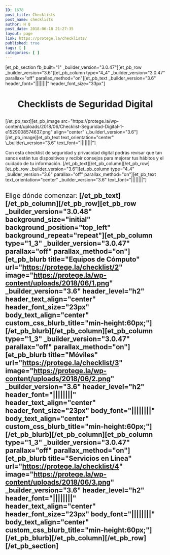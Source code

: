 ```yaml
---
ID: 1678
post_title: Checklists
post_name: checklists
author: H Q
post_date: 2018-06-18 21:27:35
layout: page
link: https://protege.la/checklists/
published: true
tags: [ ]
categories: [ ]
---
```

[et_pb_section fb_built="1" \_builder\_version="3.0.47"][et_pb_row \_builder\_version="3.6"][et_pb_column type="4_4" \_builder\_version="3.0.47" parallax="off" parallax_method="on"][et_pb_text \_builder\_version="3.6" header_font="||||||||" header_font_size="33px"]<h1 style="text-align: center;">
  Checklists de Seguridad Digital
</h1> [/et_pb_text][et_pb_image src="https://protege.la/wp-content/uploads/2018/06/Checklist-Seguridad-Digital-1-e1529008574637.png" align="center" \_builder\_version="3.6"][/et_pb_image][et_pb_text text_orientation="center" \_builder\_version="3.6" text_font="||||||||"]

<span style="font-weight: 400;">Con esta checklist de seguridad y privacidad digital podrás revisar qué tan sanos están tus dispositivos y recibir consejos para mejorar tus hábitos y el cuidado de tu información.</span> [/et_pb_text][/et_pb_column][/et_pb_row][et_pb_row \_builder\_version="3.6"][et_pb_column type="4_4" \_builder\_version="3.6" parallax="off" parallax_method="on"][et_pb_text text_orientation="center" \_builder\_version="3.6" text_font="||||||||"]

## <span style="font-weight: 400;">Elige dónde comenzar:</span> [/et_pb_text][/et_pb_column][/et_pb_row][et_pb_row \_builder\_version="3.0.48" background_size="initial" background_position="top_left" background_repeat="repeat"][et_pb_column type="1_3" \_builder\_version="3.0.47" parallax="off" parallax_method="on"][et_pb_blurb title="Equipos de Cómputo" url="https://protege.la/checklist/2" image="https://protege.la/wp-content/uploads/2018/06/1.png" \_builder\_version="3.6" header_level="h2" header_text_align="center" header_font_size="23px" body_text_align="center" custom_css_blurb_title="min-height:60px;"][/et_pb_blurb][/et_pb_column][et_pb_column type="1_3" \_builder\_version="3.0.47" parallax="off" parallax_method="on"][et_pb_blurb title="Móviles" url="https://protege.la/checklist/3" image="https://protege.la/wp-content/uploads/2018/06/2.png" \_builder\_version="3.6" header_level="h2" header_font="||||||||" header_text_align="center" header_font_size="23px" body_font="||||||||" body_text_align="center" custom_css_blurb_title="min-height:60px;"]  [/et_pb_blurb][/et_pb_column][et_pb_column type="1_3" \_builder\_version="3.0.47" parallax="off" parallax_method="on"][et_pb_blurb title="Servicios en Línea" url="https://protege.la/checklist/4" image="https://protege.la/wp-content/uploads/2018/06/3.png" \_builder\_version="3.6" header_level="h2" header_font="||||||||" header_text_align="center" header_font_size="23px" body_font="||||||||" body_text_align="center" custom_css_blurb_title="min-height:60px;"]  [/et_pb_blurb][/et_pb_column][/et_pb_row][/et_pb_section]